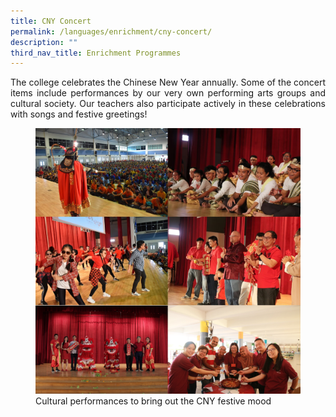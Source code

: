 ```yaml
---
title: CNY Concert
permalink: /languages/enrichment/cny-concert/
description: ""
third_nav_title: Enrichment Programmes
---
```

<div align=justify>
<p>
The college celebrates the Chinese New Year annually. Some of the concert items include performances by our very own performing arts groups and cultural society. Our teachers also participate actively in these celebrations with songs and festive greetings!</p>

<figure>
<img src="/images/JPJC%20Experience/Curriculum/Languages/Enrichment%20Programmes/CNY%20Concert/pic1.png">
<figcaption>Cultural performances to bring out the CNY festive mood</figcaption>
</figure>
